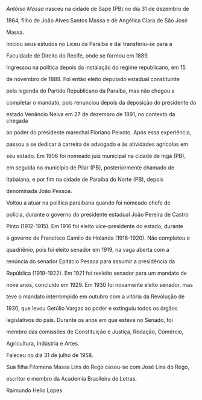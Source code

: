 

*Antônio Massa* nasceu na cidade de Sapé (PB) no dia 31 de dezembro de

1864, filho de João Alves Santos Massa e de Angélica Clara de São José

Massa.



Iniciou seus estudos no Liceu da Paraíba e daí transferiu-se para a

Faculdade de Direito do Recife, onde se formou em 1889.



Ingressou na política depois da instalação do regime republicano, em 15

de novembro de 1889. Foi então eleito deputado estadual constituinte

pela legenda do Partido Republicano da Paraíba, mas não chegou a

completar o mandato, pois renunciou depois da deposição do presidente do

estado Venâncio Neiva em 27 de dezembro de 1891, no contexto da chegada

ao poder do presidente marechal Floriano Peixoto. Após essa experiência,

passou a se dedicar à carreira de advogado e às atividades agrícolas em

seu estado. Em 1906 foi nomeado juiz municipal na cidade de Ingá (PB),

em seguida no município de Pilar (PB), posteriormente chamado de

Itabaiana, e por fim na cidade de Paraíba do Norte (PB), depois

denominada João Pessoa.



Voltou a atuar na política paraibana quando foi nomeado chefe de

polícia, durante o governo do presidente estadual João Pereira de Castro

Pinto (1912-1915). Em 1916 foi eleito vice-presidente do estado, durante

o governo de Francisco Camilo de Holanda (1916-1920). Não completou o

quadriênio, pois foi eleito senador em 1919, na vaga aberta com a

renúncia do senador Epitácio Pessoa para assumir a presidência da

República (1919-1922). Em 1921 foi reeleito senador para um mandato de

nove anos, concluído em 1929. Em 1930 foi novamente eleito senador, mas

teve o mandato interrompido em outubro com a vitória da Revolução de

1930, que levou Getúlio Vargas ao poder e extinguiu todos os órgãos

legislativos do país. Durante os anos em que esteve no Senado, foi

membro das comissões de Constituição e Justiça, Redação, Comércio,

Agricultura, Indústria e Artes.



Faleceu no dia 31 de julho de 1958.



Sua filha Filomena Massa Lins do Rego casou-se com José Lins do Rego,

escritor e membro da Academia Brasileira de Letras.



Raimundo Helio Lopes



